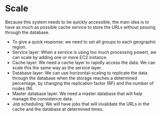 # Scale

Because this system needs to be quickly accessible, the main idea is to have as much as possible cache service to store the URLs without passing through the database.

- To give a quick response: we need to set all groups to each geographic region.
- Service layer: When a service is using too much processing powert, we can scale by adding one or more EC2 instance.
- Cache layer: We need a cache layer to rapidly access the data. We can scale this the same way as the service layer.
- Database layer: We can use horizontal-scaling to replicate the data through the database when the storage reaches a determined percentage, by changing the replication factor (RF) and the number of nodes (N).
- Master database layer: We need a master database that will help manage the consistence data.
- Job scheduling: We will have jobs that will invalidate the URLs in the cache and the database at determined times.